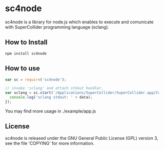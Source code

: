 # sc4node
sc4node is a library for node.js which enables to execute and comunicate with 
SuperCollider programming language (sclang).

## How to Install

    npm install sc4node

## How to use
```js
var sc = require('sc4node');

// invoke 'sclang' and attach stdout handler. 
var sclang = sc.start('/Applications/SuperCollider/SuperCollider.app/Contents/Resources/', function (data) {
  console.log('sclang stdout: ' + data);
});
```
You may find more usage in ./example/app.js

## License 
sc4node is released under the GNU General Public License (GPL) version 3, 
see the file 'COPYING' for more information.
